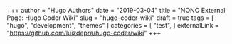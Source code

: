 +++
author = "Hugo Authors"
date = "2019-03-04"
title = "NONO External Page: Hugo Coder Wiki"
slug = "hugo-coder-wiki"
draft = true
tags = [
    "hugo",
    "development",
    "themes"
]
categories = [
    "test",
]
externalLink = "https://github.com/luizdepra/hugo-coder/wiki"
+++
